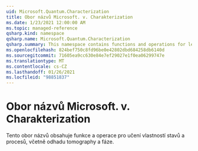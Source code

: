 ```yaml
---
uid: Microsoft.Quantum.Characterization
title: Obor názvů Microsoft. v. Charakterization
ms.date: 1/23/2021 12:00:00 AM
ms.topic: managed-reference
qsharp.kind: namespace
qsharp.name: Microsoft.Quantum.Characterization
qsharp.summary: This namespace contains functions and operations for learning properties of quantum states and processes, including tomography and phase estimation.
ms.openlocfilehash: 824bef750c8fd96be0e42802dbd684258db6140d
ms.sourcegitcommit: 71605ea9cc630e84e7ef29027e1f0ea06299747e
ms.translationtype: MT
ms.contentlocale: cs-CZ
ms.lasthandoff: 01/26/2021
ms.locfileid: "98851837"
---
```

# <a name="microsoftquantumcharacterization-namespace"></a>Obor názvů Microsoft. v. Charakterization

Tento obor názvů obsahuje funkce a operace pro učení vlastností stavů a procesů, včetně odhadu tomography a fáze.

